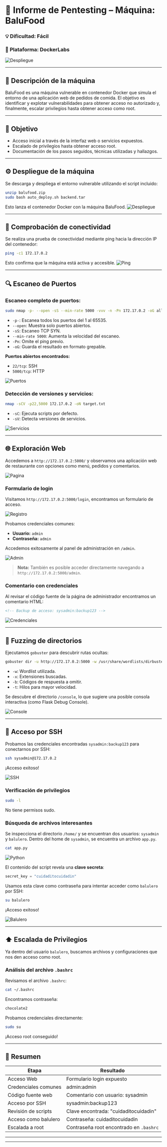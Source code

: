 # 🧠 **Informe de Pentesting – Máquina: BaluFood**

### 💡 **Dificultad:** Fácil

### 🧩 **Plataforma:** DockerLabs

![Despliegue](Imágenes/2025-05-24_03-34.png)

---

## 📝 **Descripción de la máquina**

BaluFood es una máquina vulnerable en contenedor Docker que simula el entorno de una aplicación web de pedidos de comida. El objetivo es identificar y explotar vulnerabilidades para obtener acceso no autorizado y, finalmente, escalar privilegios hasta obtener acceso como root.

---

## 🎯 **Objetivo**

* Acceso inicial a través de la interfaz web o servicios expuestos.
* Escalado de privilegios hasta obtener acceso root.
* Documentación de los pasos seguidos, técnicas utilizadas y hallazgos.

---

## ⚙️ **Despliegue de la máquina**

Se descarga y despliega el entorno vulnerable utilizando el script incluido:

```bash
unzip balufood.zip
sudo bash auto_deploy.sh backend.tar
```

Esto lanza el contenedor Docker con la máquina BaluFood.
![Despliegue](Imágenes/Capturas.png)

---

## 📡 **Comprobación de conectividad**

Se realiza una prueba de conectividad mediante ping hacia la dirección IP del contenedor:

```bash
ping -c1 172.17.0.2
```

Esto confirma que la máquina está activa y accesible.
![Ping](Imágenes/Capturas_1.png)

---

## 🔍 **Escaneo de Puertos**

### Escaneo completo de puertos:

```bash
sudo nmap -p- --open -sS --min-rate 5000 -vvv -n -Pn 172.17.0.2 -oG allPorts.txt
```

* `-p-`: Escanea todos los puertos del 1 al 65535.
* `--open`: Muestra solo puertos abiertos.
* `-sS`: Escaneo TCP SYN.
* `--min-rate 5000`: Aumenta la velocidad del escaneo.
* `-Pn`: Omite el ping previo.
* `-oG`: Guarda el resultado en formato grepable.

**Puertos abiertos encontrados:**

* `22/tcp`: SSH
* `5000/tcp`: HTTP

![Puertos](Imágenes/Capturas_2.png)

### Detección de versiones y servicios:

```bash
nmap -sCV -p22,5000 172.17.0.2 -oN target.txt
```

* `-sC`: Ejecuta scripts por defecto.
* `-sV`: Detecta versiones de servicios.

![Servicios](Imágenes/Capturas_3.png)

---

## 🌐 **Exploración Web**

Accedemos a `http://172.17.0.2:5000/` y observamos una aplicación web de restaurante con opciones como menú, pedidos y comentarios.

![Pagina](Imágenes/Capturas_4.png)

### Formulario de login

Visitamos `http://172.17.0.2:5000/login`, encontramos un formulario de acceso.

![Registro](Imágenes/Capturas_5.png)

Probamos credenciales comunes:

* **Usuario:** `admin`
* **Contraseña:** `admin`

Accedemos exitosamente al panel de administración en `/admin`.

![Admin](Imágenes/Capturas_6.png)

> **Nota:** También es posible acceder directamente navegando a `http://172.17.0.2:5000/admin`.

### Comentario con credenciales

Al revisar el código fuente de la página de administrador encontramos un comentario HTML:

```html
<!-- Backup de acceso: sysadmin:backup123 -->
```

![Credenciales](Imágenes/Capturas_7.png)

---

## 🧭 **Fuzzing de directorios**

Ejecutamos `gobuster` para descubrir rutas ocultas:

```bash
gobuster dir -u http://172.17.0.2:5000 -w /usr/share/wordlists/dirbuster/directory-list-2.3-medium.txt -t 20 -x .php,.html,.txt -b 403,404 -o gobuster.txt
```

* `-w`: Wordlist utilizada.
* `-x`: Extensiones buscadas.
* `-b`: Códigos de respuesta a omitir.
* `-t`: Hilos para mayor velocidad.

Se descubre el directorio `/console`, lo que sugiere una posible consola interactiva (como Flask Debug Console).

![Console](Imágenes/Capturas_8.png)

---

## 🔐 **Acceso por SSH**

Probamos las credenciales encontradas `sysadmin:backup123` para conectarnos por SSH:

```bash
ssh sysadmin@172.17.0.2
```

¡Acceso exitoso!

![SSH](Imágenes/Capturas_9.png)

### Verificación de privilegios

```bash
sudo -l
```

No tiene permisos sudo.

### Búsqueda de archivos interesantes

Se inspecciona el directorio `/home/` y se encuentran dos usuarios: `sysadmin` y `balulero`. Dentro del home de `sysadmin`, se encuentra un archivo `app.py`.

```bash
cat app.py
```

![Python](Imágenes/Capturas_10.png)

El contenido del script revela una **clave secreta**:

```python
secret_key = "cuidaditocuidadin"
```

Usamos esta clave como contraseña para intentar acceder como `balulero` por SSH:

```bash
su balulero
```

¡Acceso exitoso!

![Balulero](Imágenes/Capturas_11.png)

---

## ⬆️ **Escalada de Privilegios**

Ya dentro del usuario `balulero`, buscamos archivos y configuraciones que nos den acceso como root.

### Análisis del archivo `.bashrc`

Revisamos el archivo `.bashrc`:

```bash
cat ~/.bashrc
```

Encontramos contraseña:

```bash
chocolate2
```
Probamos credenciales directamente:

```bash
sudo su 
```

¡Acceso root conseguido!

---

## 🏁 **Resumen**

| Etapa                | Resultado                                  |
| -------------------- | ------------------------------------------ |
| Acceso Web           | Formulario login expuesto                  |
| Credenciales comunes | admin\:admin                               |
| Código fuente web    | Comentario con usuario: sysadmin           |
| Acceso por SSH       | sysadmin\:backup123                        |
| Revisión de scripts  | Clave encontrada: "cuidaditocuidadin"      |
| Acceso como balulero | Contraseña: cuidaditocuidadin              |
| Escalada a root      | Contraseña root encontrado en `.bashrc`    |
---------------------------------------------------------------------
---

